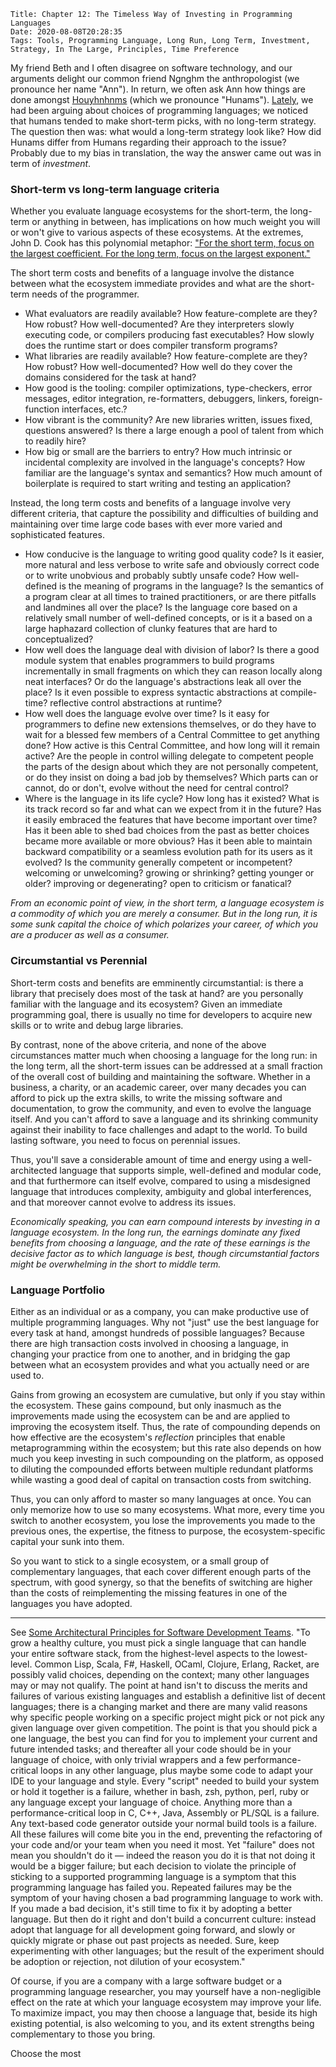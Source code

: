     Title: Chapter 12: The Timeless Way of Investing in Programming Languages
    Date: 2020-08-08T20:28:35
    Tags: Tools, Programming Language, Long Run, Long Term, Investment, Strategy, In The Large, Principles, Time Preference

My friend Beth and I often disagree on software technology,
and our arguments delight our common friend Ngnghm the anthropologist
(we pronounce her name "Ann").
In return, we often ask Ann how things are done amongst
[Houyhnhnms](http://ngnghm.github.io/blog/2015/08/02/chapter-1-the-way-houyhnhnms-compute/)
(which we pronounce "Hunams").
[Lately](http://ngnghm.github.io/blog/2020/08/10/chapter-11-a-work-horse-and-its-tools/),
we had been arguing about choices of programming languages;
we noticed that humans tended to make short-term picks, with no long-term strategy.
The question then was: what would a long-term strategy look like?
How did Hunams differ from Humans regarding their approach to the issue?
Probably due to my bias in translation, the way the answer came out was in term of *investment*.

<!-- more -->

### Short-term vs long-term language criteria

Whether you evaluate language ecosystems for the short-term, the long-term or anything in between,
has implications on how much weight you will or won't give to various aspects of these ecosystems.
At the extremes, John D. Cook has this polynomial metaphor:
["For the short term, focus on the largest coefficient. For the long term, focus on the largest exponent."](https://twitter.com/AnalysisFact/status/708011191885496320)

The short term costs and benefits of a language involve the distance
between what the ecosystem immediate provides and what are the short-term needs of the programmer.
- What evaluators are readily available? How feature-complete are they? How robust? How well-documented?
  Are they interpreters slowly executing code, or compilers producing fast executables?
  How slowly does the runtime start or does compiler transform programs?
- What libraries are readily available? How feature-complete are they? How robust? How well-documented?
  How well do they cover the domains considered for the task at hand?
- How good is the tooling: compiler optimizations, type-checkers, error messages, editor integration,
  re-formatters, debuggers, linkers, foreign-function interfaces, etc.?
- How vibrant is the community? Are new libraries written, issues fixed, questions answered?
  Is there a large enough a pool of talent from which to readily hire?
- How big or small are the barriers to entry?
  How much intrinsic or incidental complexity are involved in the language's concepts?
  How familiar are the language's syntax and semantics?
  How much amount of boilerplate is required to start writing and testing an application?

Instead, the long term costs and benefits of a language involve very different criteria,
that capture the possibility and difficulties of building and maintaining over time
large code bases with ever more varied and sophisticated features.
- How conducive is the language to writing good quality code?
  Is it easier, more natural and less verbose to write safe and obviously correct code
  or to write unobvious and probably subtly unsafe code?
  How well-defined is the meaning of programs in the language?
  Is the semantics of a program clear at all times to trained practitioners, or
  are there pitfalls and landmines all over the place?
  Is the language core based on a relatively small number of well-defined concepts,
  or is it a based on a large haphazard collection of clunky features that are hard to conceptualized?
- How well does the language deal with division of labor?
  Is there a good module system that enables programmers
  to build programs incrementally in small fragments
  on which they can reason locally along neat interfaces?
  Or do the language's abstractions leak all over the place?
  Is it even possible to express syntactic abstractions at compile-time?
  reflective control abstractions at runtime?
- How well does the language evolve over time?
  Is it easy for programmers to define new extensions themselves, or
  do they have to wait for a blessed few members of a Central Committee to get anything done?
  How active is this Central Committee, and how long will it remain active?
  Are the people in control willing delegate to competent people the parts of the design
  about which they are not personally competent, or do they insist on doing a bad job by themselves?
  Which parts can or cannot, do or don't, evolve without the need for central control?
- Where is the language in its life cycle?
  How long has it existed?
  What is its track record so far and what can we expect from it in the future?
  Has it easily embraced the features that have become important over time?
  Has it been able to shed bad choices from the past
  as better choices became more available or more obvious?
  Has it been able to maintain backward compatibility or a seamless evolution path for its users
  as it evolved?
  Is the community generally competent or incompetent? welcoming or unwelcoming?
  growing or shrinking? getting younger or older?
  improving or degenerating? open to criticism or fanatical?

*From an economic point of view,
in the short term, a language ecosystem is a commodity of which you are merely a consumer.
But in the long run, it is some sunk capital the choice of which polarizes your career,
of which you are a producer as well as a consumer.*

### Circumstantial vs Perennial

Short-term costs and benefits are emminently circumstantial:
is there a library that precisely does most of the task at hand?
are you personally familiar with the language and its ecosystem?
Given an immediate programming goal, there is usually no time for developers
to acquire new skills or to write and debug large libraries.

By contrast, none of the above criteria, and none of the above circumstances matter much
when choosing a language for the long run:
in the long term, all the short-term issues can be addressed at a small fraction
of the overall cost of building and maintaining the software.
Whether in a business, a charity, or an academic career,
over many decades you can afford to pick up the extra skills,
to write the missing software and documentation, to grow the community,
and even to evolve the language itself.
And you can't afford to save a language and its shrinking community
against their inability to face challenges and adapt to the world.
To build lasting software, you need to focus on perennial issues.

Thus, you'll save a considerable amount of time and energy
using a well-architected language that supports simple, well-defined and modular code,
and that furthermore can itself evolve,
compared to using a misdesigned language that introduces complexity, ambiguity and global interferences,
and that moreover cannot evolve to address its issues.

*Economically speaking, you can earn compound interests by investing in a language ecosystem.
In the long run, the earnings dominate any fixed benefits from choosing a language,
and the rate of these earnings is the decisive factor as to which language is best,
though circumstantial factors might be overwhelming in the short to middle term.*

### Language Portfolio

Either as an individual or as a company,
you can make productive use of multiple programming languages.
Why not "just" use the best language for every task at hand, amongst hundreds of possible languages?
Because there are high transaction costs involved in choosing a language,
in changing your practice from one to another, and
in bridging the gap between what an ecosystem provides and what you actually need or are used to.

Gains from growing an ecosystem are cumulative, but only if you stay within the ecosystem.
These gains compound, but only inasmuch as the improvements made using the ecosystem
can be and are applied to improving the ecosystem itself.
Thus, the rate of compounding depends on how effective are the ecosystem's *reflection* principles
that enable metaprogramming within the ecosystem;
but this rate also depends on how much you keep investing in such compounding on the platform,
as opposed to diluting the compounded efforts between multiple redundant platforms
while wasting a good deal of capital on transaction costs from switching.

Thus, you can only afford to master so many languages at once.
You can only memorize how to use so many ecosystems.
What more, every time you switch to another ecosystem,
you lose the improvements you made to the previous ones, the expertise,
the fitness to purpose, the ecosystem-specific capital your sunk into them.

So you want to stick to a single ecosystem, or a small group of complementary languages,
that each cover different enough parts of the spectrum, with good synergy,
so that the benefits of switching are higher than the costs
of reimplementing the missing features in one of the languages you have adopted.



-------------------------------------------------------------------------------

See [Some Architectural Principles for Software Development Teams](https://fare.livejournal.com/171998.html).
"To grow a healthy culture, you must pick a single language that can handle your entire software stack,
from the highest-level aspects to the lowest-level.
Common Lisp, Scala, F#, Haskell, OCaml, Clojure, Erlang, Racket, are possibly valid choices, depending on the context; many other languages may or may not qualify. The point at hand isn't to discuss the merits and failures of various existing languages and establish a definitive list of decent languages; there is a changing market and there are many valid reasons why specific people working on a specific project might pick or not pick any given language over given competition. The point is that you should pick a one language, the best you can find for you to implement your current and future intended tasks; and thereafter all your code should be in your language of choice, with only trivial wrappers and a few performance-critical loops in any other language, plus maybe some code to adapt your IDE to your language and style. Every "script" needed to build your system or hold it together is a failure, whether in bash, zsh, python, perl, ruby or any language except your language of choice. Anything more than a performance-critical loop in C, C++, Java, Assembly or PL/SQL is a failure. Any text-based code generator outside your normal build tools is a failure. All these failures will come bite you in the end, preventing the refactoring of your code and/or your team when you need it most. Yet "failure" does not mean you shouldn't do it — indeed the reason you do it is that not doing it would be a bigger failure; but each decision to violate the principle of sticking to a supported programming language is a symptom that this programming language has failed you. Repeated failures may be the symptom of your having chosen a bad programming language to work with. If you made a bad decision, it's still time to fix it by adopting a better language. But then do it right and don't build a concurrent culture: instead adopt that language for all development going forward, and slowly or quickly migrate or phase out past projects as needed. Sure, keep experimenting with other languages; but the result of the experiment should be adoption or rejection, not dilution of your ecosystem."


Of course, if you are a company with a large software budget or a programming language researcher,
you may yourself have a non-negligible effect on the rate at which
your language ecosystem may improve your life.
To maximize impact, you may then choose a language that, beside its high existing potential,
is also welcoming to you, and its extent strengths being complementary to those you bring.

Choose the most 
